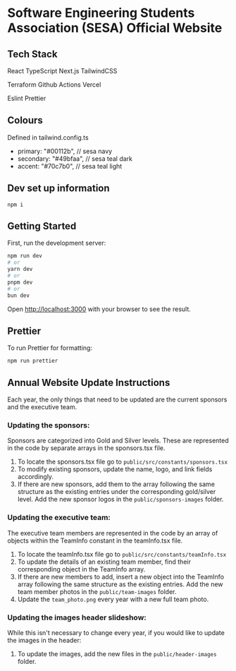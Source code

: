 # Software Engineering Students Association (SESA) Official Website

## Tech Stack

React
TypeScript
Next.js
TailwindCSS

Terraform
Github Actions
Vercel

Eslint
Prettier

## Colours

Defined in tailwind.config.ts

- primary: "#00112b", // sesa navy
- secondary: "#49bfaa", // sesa teal dark
- accent: "#70c7b0", // sesa teal light

## Dev set up information

`npm i`

## Getting Started

First, run the development server:

```bash
npm run dev
# or
yarn dev
# or
pnpm dev
# or
bun dev
```

Open [http://localhost:3000](http://localhost:3000) with your browser to see the result.

## Prettier

To run Prettier for formatting:

`npm run prettier`

## Annual Website Update Instructions

Each year, the only things that need to be updated are the current sponsors and the executive team.

### Updating the sponsors:

Sponsors are categorized into Gold and Silver levels. These are represented in the code by separate arrays in the sponsors.tsx file.

1. To locate the sponsors.tsx file go to `public/src/constants/sponsors.tsx`
2. To modify existing sponsors, update the name, logo, and link fields accordingly.
3. If there are new sponsors, add them to the array following the same structure as the existing entries under the corresponding gold/silver level. Add the new sponsor logos in the `public/sponsors-images` folder.

### Updating the executive team:

The executive team members are represented in the code by an array of objects within the TeamInfo constant in the teamInfo.tsx file.

1. To locate the teamInfo.tsx file go to `public/src/constants/teamInfo.tsx`
2. To update the details of an existing team member, find their corresponding object in the TeamInfo array.
3. If there are new members to add, insert a new object into the TeamInfo array following the same structure as the existing entries. Add the new team member photos in the `public/team-images` folder.
4. Update the `team_photo.png` every year with a new full team photo.

### Updating the images header slideshow:

While this isn't necessary to change every year, if you would like to update the images in the header:

1. To update the images, add the new files in the `public/header-images` folder.